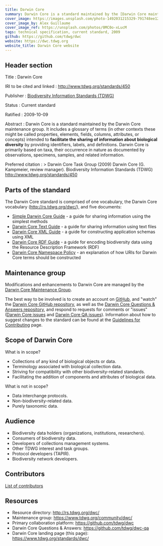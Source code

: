 ```yaml
---
title: Darwin Core
summary: Darwin Core is a standard maintained by the [Darwin Core maintenance group](../../community/dwc). It includes a glossary of terms intended to **facilitate the sharing of information about biological diversity** by providing identifiers, labels, and definitions. Darwin Core is primarily based on taxa, their occurrence in nature as documented by observations, specimens, samples, and related information.
cover_image: https://images.unsplash.com/photo-1492031215329-791748ee1253
cover_image_by: Alex Guillaume
cover_image_ref: https://unsplash.com/photos/0MC0o-xLucM
tags: technical specification, current standard, 2009
github: https://github.com/tdwg/dwc
website: https://dwc.tdwg.org
website_title: Darwin Core website
---
```


## Header section

Title
: Darwin Core

IRI to be cited and linked
: <http://www.tdwg.org/standards/450>

Publisher
: [Biodiversity Information Standards (TDWG)](https://www.tdwg.org/)

Status
: Current standard

Ratified
: 2009-10-09

Abstract
: Darwin Core is a standard maintained by the Darwin Core maintenance group. It includes a glossary of terms (in other contexts these might be called properties, elements, fields, columns, attributes, or concepts) intended to **facilitate the sharing of information about biological diversity** by providing identifiers, labels, and definitions. Darwin Core is primarily based on taxa, their occurrence in nature as documented by observations, specimens, samples, and related information.

Preferred citation
: > Darwin Core Task Group (2009) Darwin Core (G. Kampmeier, review manager). Biodiversity Information Standards (TDWG) <http://www.tdwg.org/standards/450>

## Parts of the standard

The Darwin Core standard is comprised of one vocabulary, the Darwin Core vocabulary (<http://rs.tdwg.org/dwc/>), and five documents:

- [Simple Darwin Core Guide](http://rs.tdwg.org/dwc/terms/simple/) - a guide for sharing information using the simplest methods
- [Darwin Core Text Guide](http://rs.tdwg.org/dwc/terms/guides/text/) - a guide for sharing information using text files
- [Darwin Core XML Guide](http://rs.tdwg.org/dwc/terms/guides/xml/) - a guide for constructing application schemas using XML
- [Darwin Core RDF Guide](http://rs.tdwg.org/dwc/terms/guides/rdf/) - a guide for encoding biodiversity data using the Resource Description Framework (RDF)
- [Darwin Core Namespace Policy](http://rs.tdwg.org/dwc/terms/namespace/) - an explanation of how URIs for Darwin Core terms should be constructed

## Maintenance group

Modifications and enhancements to Darwin Core are managed by the [Darwin Core Maintenance Group](../../community/dwc).

The best way to be involved is to create an account on [GitHub](https://github.com), and "watch" the [Darwin Core GitHub repository](https://github.com/tdwg/dwc), as well as the [Darwin Core Questions & Answers repository](https://github.com/tdwg/dwc-qa), and respond to requests for comments or "issues" ([Darwin Core issues](https://github.com/tdwg/dwc/issues) and [Darwin Core QA issues](https://github.com/tdwg/dwc-qa/issues/)). Information about how to suggest changes to the standard can be found at the [Guidelines for Contributing](https://github.com/tdwg/dwc/blob/master/.github/CONTRIBUTING.md) page.

## Scope of Darwin Core

What is in scope?

- Collections of any kind of biological objects or data.
- Terminology associated with biological collection data.
- Striving for compatibility with other biodiversity-related standards.
- Facilitating the addition of components and attributes of biological data.

What is not in scope?

- Data interchange protocols.
- Non-biodiversity-related data.
- Purely taxonomic data.

## Audience

- Biodiversity data holders (organizations, institutions, researchers).
- Consumers of biodiversity data.
- Developers of collections management systems.
- Other TDWG interest and task groups.
- Protocol developers (TAPIR).
- Biodiversity network developers.

## Contributors

[List of contributors](https://github.com/tdwg/dwc/contributors)

## Resources

- Resource directory: <http://rs.tdwg.org/dwc/>
- Maintenance group: <https://www.tdwg.org/community/dwc/>
- Primary collaboration platform: <https://github.com/tdwg/dwc>
- Darwin Core Questions & Answers: <https://github.com/tdwg/dwc-qa>
- Darwin Core landing page (this page): <https://www.tdwg.org/standards/dwc/>
